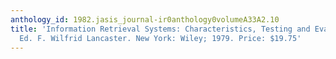 ```yaml
---
anthology_id: 1982.jasis_journal-ir0anthology0volumeA33A2.10
title: 'Information Retrieval Systems: Characteristics, Testing and Evaluation, 2nd
  Ed. F. Wilfrid Lancaster. New York: Wiley; 1979. Price: $19.75'
---
```

